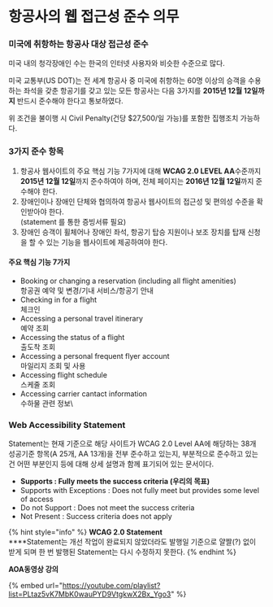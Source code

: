 # 항공사의 웹 접근성 준수 의무

### 미국에 취항하는 항공사 대상 접근성 준수

미국 내의 청각장애인 수는 한국의 인터넷 사용자와 비슷한 수준으로 많다.

미국 교통부(US DOT)는 전 세계 항공사 중 미국에 취항하는 60명 이상의 승객을 수용하는 좌석을 갖춘 항공기를 갖고 있는 모든 항공사는 다음 3가지를 **2015년 12월 12일까지** 반드시 준수해야 한다고 통보하였다.

위 조건을 불이행 시 Civil Penalty(건당 $27,500/일 가능)를 포함한 집행조치 가능하다.

### 3가지 준수 항목

1. 항공사 웹사이트의 주요 핵심 기능 7가지에 대해 **WCAG 2.0 LEVEL AA**수준까지 **2015년 12월 12일**까지 준수하여야 하며, 전체 페이지는 **2016년 12월 12일**까지 준수해야 한다.
2. 장애인이나 장애인 단체와 협의하여 항공사 웹사이트의 접근성 및 편의성 수준을 확인받아야 한다.\
   (statement 를 통한 증빙서류 필요)
3. 장애인 승객이 휠체어나 장애인 좌석, 항공기 탑승 지원이나 보조 장치를 탑재 신청을 할 수 있는 기능을 웹사이트에 제공하여야 한다.

#### **주요 핵심 기능 7가지**

* Booking or changing a reservation (including all flight amenities)\
  항공권 예약 및 변경/기내 서비스/항공기 안내
* Checking in for a flight\
  체크인
* Accessing a personal travel itinerary\
  예약 조회
* Accessing the status of a flight\
  출도착 조회
* Accessing a personal frequent flyer account\
  마일리지 조회 및 사용
* Accessing flight schedule\
  스케줄 조회
* Accessing carrier cantact information\
  수하물 관련 정보\


### Web Accessibility Statement&#x20;

Statement는 현재 기준으로 해당 사이트가 WCAG 2.0 Level AA에 해당하는 38개 성공기준 항목(A 25개, AA 13개)을 전부 준수하고 있는지, 부분적으로 준수하고 있는 건 어떤 부분인지 등에 대해 상세 설명과 함께 표기되어 있는 문서이다.&#x20;

* **Supports : Fully meets the success criteria (우리의 목표)**
* Supports with Exceptions : Does not fully meet but provides some level of access
* Do not Support : Does not meet the success criteria
* Not Present : Success criteria does not apply

{% hint style="info" %}
**WCAG 2.0 Statement**\
****Statement는 개선 작업이 완료되지 않았더라도 발행일 기준으로 얄짤(?) 없이 받게 되며 한 번 발행된 Statement는 다시 수정하지 못한다.&#x20;
{% endhint %}

**AOA동영상 강의**&#x20;

{% embed url="https://youtube.com/playlist?list=PLtaz5vK7MbK0wauPYD9VtgkwX2Bx_Ygo3" %}
